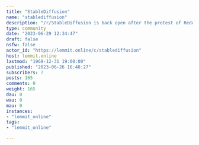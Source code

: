 ```yaml
---
title: "StableDiffusion" 
name: "stablediffusion"
description: "/r/StableDiffusion is back open after the protest of Reddit killing open API access, which will bankrupt app developers, hamper moderation, and..."
type: community
date: "2023-06-29 12:34:47"
draft: false
nsfw: false
actor_id: "https://lemmit.online/c/stablediffusion"
host: lemmit.online
lastmod: "1969-12-31 19:00:00"
published: "2023-06-26 16:48:27"
subscribers: 7
posts: 165
comments: 0
weight: 165
dau: 0
wau: 0
mau: 0
instances:
- "lemmit_online"
tags: 
- "lemmit_online"

---
```

